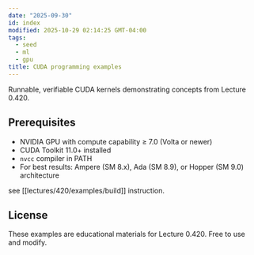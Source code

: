 ```yaml
---
date: "2025-09-30"
id: index
modified: 2025-10-29 02:14:25 GMT-04:00
tags:
  - seed
  - ml
  - gpu
title: CUDA programming examples
---
```


Runnable, verifiable CUDA kernels demonstrating concepts from Lecture 0.420.

## Prerequisites

- NVIDIA GPU with compute capability ≥ 7.0 (Volta or newer)
- CUDA Toolkit 11.0+ installed
- `nvcc` compiler in PATH
- For best results: Ampere (SM 8.x), Ada (SM 8.9), or Hopper (SM 9.0) architecture

see [[lectures/420/examples/build]] instruction.

## License

These examples are educational materials for Lecture 0.420. Free to use and modify.
